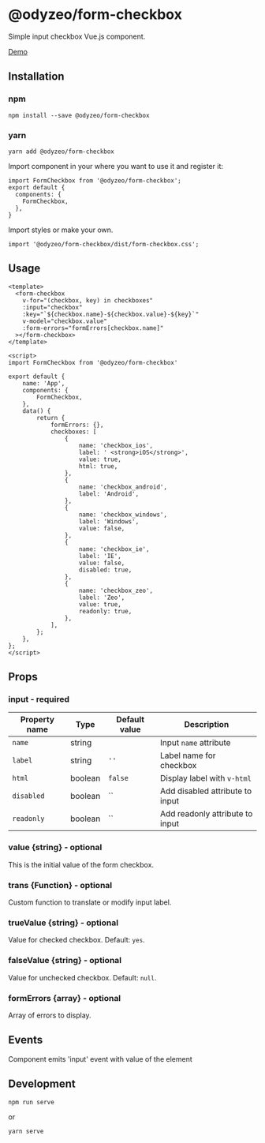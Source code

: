 # @odyzeo/form-checkbox

Simple input checkbox Vue.js component.

<a href="https://form-checkbox-7dmnrvn14.now.sh" target="_blank">Demo</a>

## Installation

### npm

```
npm install --save @odyzeo/form-checkbox
```

### yarn

```
yarn add @odyzeo/form-checkbox
```

Import component in your where you want to use it and register it:

```
import FormCheckbox from '@odyzeo/form-checkbox';
export default {
  components: {
    FormCheckbox,
  },
}
```

Import styles or make your own.

```
import '@odyzeo/form-checkbox/dist/form-checkbox.css';
```

## Usage

```
<template>
  <form-checkbox
    v-for="(checkbox, key) in checkboxes"
    :input="checkbox"
    :key="`${checkbox.name}-${checkbox.value}-${key}`"
    v-model="checkbox.value"
    :form-errors="formErrors[checkbox.name]"
  ></form-checkbox>
</template>
```

```
<script>
import FormCheckbox from '@odyzeo/form-checkbox'

export default {
    name: 'App',
    components: {
        FormCheckbox,
    },
    data() {
        return {
            formErrors: {},
            checkboxes: [
                {
                    name: 'checkbox_ios',
                    label: ' <strong>iOS</strong>',
                    value: true,
                    html: true,
                },
                {
                    name: 'checkbox_android',
                    label: 'Android',
                },
                {
                    name: 'checkbox_windows',
                    label: 'Windows',
                    value: false,
                },
                {
                    name: 'checkbox_ie',
                    label: 'IE',
                    value: false,
                    disabled: true,
                },
                {
                    name: 'checkbox_zeo',
                    label: 'Zeo',
                    value: true,
                    readonly: true,
                },
            ],
        };
    },
};
</script>
```

## Props

### input - required
| Property name | Type | Default value | Description |
| ------------- | ---- | ------------- | ----------- |
| `name` | string | | Input `name` attribute |
| `label` | string | `''` | Label name for checkbox |
| `html` | boolean | `false` | Display label with `v-html` |
| `disabled` | boolean | `` | Add disabled attribute to input |
| `readonly` | boolean | `` | Add readonly attribute to input |

### value {string} - optional
This is the initial value of the form checkbox.

### trans {Function} - optional 
Custom function to translate or modify input label.

### trueValue {string} - optional
Value for checked checkbox. Default: `yes`.

### falseValue {string} - optional
Value for unchecked checkbox. Default: `null`.

### formErrors {array} - optional
Array of errors to display.

## Events
Component emits 'input' event with value of the element

## Development

```
npm run serve
```

or

```bash
yarn serve
```

